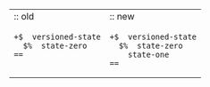 <table>
<tr>
<td>::  old </td> <td>::  new</td>
</tr>
  
<tr>
<td>

  ```
  +$  versioned-state
    $%  state-zero
  ==
    
  ```

  </td>
<td>

```
+$  versioned-state
  $%  state-zero
    state-one
==
```

</td>
</tr>
</table>
